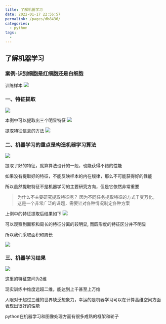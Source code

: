```yaml
---
title: 了解机器学习
date: 2022-01-17 22:56:57
permalink: /pages/db8436/
categories:
  - python
tags:
  - 
---
```


## 了解机器学习


### 案例-识别细胞是红细胞还是白细胞

训练样本
![](https://qiniu.espe.work/blog/20220117230116.png)

### 一、特征提取

![](https://qiniu.espe.work/blog/20220117230322.png)

本例中可以提取出三个明显特征
![](https://qiniu.espe.work/blog/20220117230405.png)

提取特征信息的方法
![](https://qiniu.espe.work/blog/20220117230507.png)

### 二、机器学习的重点是构造机器学习算法
![](https://qiniu.espe.work/blog/20220117230615.png)  
  
提取了好的特征，就算算法设计的一般，也能获得不错的性能  
  
如果没有提取好的特征，不能反映样本的内在规律，那么不可能获得好的性能  
  
所以虽然提取特征不是机器学习的主要研究方向，但是它依然非常重要  
  
> 为什么不主要研究提取特征呢？ 因为不同任务提取特征的方式千变万化，这是一个非常广泛的课题，需要针对各种情况制定各种方案

上例中的特征提取后结果如下
![](https://qiniu.espe.work/blog/20220117225951.png)

可以观察到面积和周长的特征分离的较明显, 而圆形度的特征区分并不明显  

所以我们采取面积和周长

![](https://qiniu.espe.work/blog/20220117235615.png)

### 三、机器学习结果
![](https://qiniu.espe.work/blog/20220117235759.png)

这里的特征空间为2维

现实训练中维度远超二维，能达到上千甚至上万维  
  
人眼对于超过三维的世界缺乏想象力，幸运的是机器学习可以在计算高维空间方面表现出很好的性能

python在机器学习和图像处理方面有很多成熟的框架和轮子